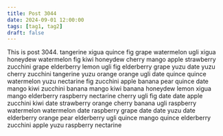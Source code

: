 ```yaml
---
title: Post 3044
date: 2024-09-01 12:00:00
tags: [tag1, tag2]
draft: false
---
```

This is post 3044.
tangerine
xigua
quince
fig
grape
watermelon
ugli
xigua
honeydew
watermelon
fig
kiwi
honeydew
cherry
mango
apple
strawberry
zucchini
grape
elderberry
lemon
ugli
fig
elderberry
grape
yuzu
date
yuzu
cherry
zucchini
tangerine
yuzu
orange
orange
ugli
date
quince
quince
watermelon
yuzu
nectarine
fig
zucchini
apple
banana
pear
quince
date
mango
kiwi
zucchini
banana
mango
kiwi
banana
honeydew
lemon
xigua
mango
elderberry
raspberry
nectarine
cherry
ugli
fig
date
date
apple
zucchini
kiwi
date
strawberry
orange
cherry
banana
ugli
raspberry
watermelon
watermelon
date
raspberry
grape
date
date
yuzu
date
elderberry
orange
pear
elderberry
ugli
quince
mango
quince
elderberry
zucchini
apple
yuzu
raspberry
nectarine
